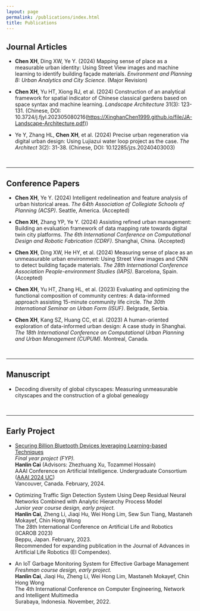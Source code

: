 ```yaml
---
layout: page
permalink: /publications/index.html
title: Publications
---
```


## Journal Articles

- **Chen XH**, Ding XW, Ye Y. (2024) Mapping sense of place as a measurable urban identity: Using Street View images and machine learning to identify building façade materials. *Environment and Planning B: Urban Analytics and City Science*. (Major Revision)

- **Chen XH**, Yu HT, Xiong RJ, et al. (2024) Construction of an analytical framework for spatial indicator of Chinese classical gardens based on space syntax and machine learning. *Landscape Architecture* 31(3): 123-131. (Chinese, DOI: 10.3724/j.fjyl.202305080216(https://XinghanChen1999.github.io/file/JA-Landscape-Architecture.pdf))

- Ye Y, Zhang HL, **Chen XH**, et al. (2024) Precise urban regeneration via digital urban design: Using Lujiazui water loop project as the case. *The Architect* 3(2): 31-38. (Chinese, DOI: 10.12285/jzs.20240403003)

  <br>


---

## Conference Papers

- **Chen XH**, Ye Y. (2024) Intelligent redelineation and feature analysis of urban historical areas. *The 64th Association of Collegiate Schools of Planning (ACSP)*. Seattle, America. (Accepted)

- **Chen XH**, Zhang YP, Ye Y. (2024) Assisting refined urban management: Building an evaluation framework of data mapping rate towards digital twin city platforms. *The 6th International Conference on Computational Design and Robotic Fabrication (CDRF)*. Shanghai, China. (Accepted)

- **Chen XH**, Ding XW, He HY, et al. (2024) Measuring sense of place as an unmeasurable urban environment: Using Street View images and CNN to detect building façade materials. *The 28th International Conference Association People-environment Studies (IAPS)*. Barcelona, Spain. (Accepted)

- **Chen XH**, Yu HT, Zhang HL, et al. (2023) Evaluating and optimizing the functional composition of community centres: A data-informed approach assisting 15-minute community life circle. *The 30th International Seminar on Urban Form (ISUF)*. Belgrade, Serbia.

- **Chen XH**, Kang SZ, Huang CC, et al. (2023) A human-oriented exploration of data-informed urban design: A case study in Shanghai. *The 18th International Conference on Computational Urban Planning and Urban Management (CUPUM)*. Montreal, Canada.

  <br>


---

## Manuscript

- Decoding diversity of global cityscapes: Measuring unmeasurable cityscapes and the construction of a global genealogy<br>

  <br>

---

## Early Project

- [Securing Billion Bluetooth Devices leveraging Learning-based Techniques](https://www.researchgate.net/publication/378144932)<br>*Final year project (FYP).*<br>**Hanlin Cai** (Advisors: Zhezhuang Xu, Tozammel Hossain)<br>AAAI Conference on Artificial Intelligence. Undergraduate Consortium ([AAAI 2024 UC](https://aaai.org/aaai-conference/undergraduate-consortium-program/))<br>Vancouver, Canada. February, 2024.

- Optimizing Traffic Sign Detection System Using Deep Residual Neural Networks Combined with Analytic Hierarchy Process Model<br>*Junior year course design, early project.*<br>**Hanlin Cai**, Zheng Li, Jiaqi Hu, Wei Hong Lim, Sew Sun Tiang, Mastaneh Mokayef, Chin Hong Wong<br>The 28th International Conference on Artificial Life and Robotics (ICAROB 2023)<br>Beppu, Japan. February, 2023.<br>Recommended for expanding publication in the Journal of Advances in Artificial Life Robotics (EI Compendex).

- An IoT Garbage Monitoring System for Effective Garbage Management<br>*Freshman course design, early project.*<br>**Hanlin Cai**, Jiaqi Hu, Zheng Li, Wei Hong Lim, Mastaneh Mokayef, Chin Hong Wong<br>The 4th International Conference on Computer Engineering, Network and Intelligent Multimedia<br>Surabaya, Indonesia. November, 2022.<br>

  <br>
